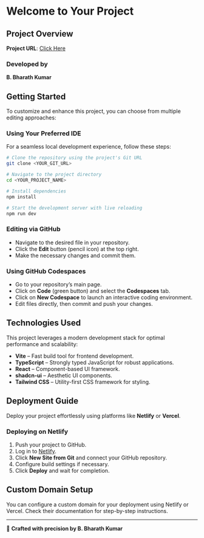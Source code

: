 # Welcome to Your Project

## Project Overview

**Project URL**: [Click Here](https://lovable.dev/projects/6772a25a-0318-4f18-ae5d-28c85895b42d)

### Developed by
**B. Bharath Kumar**

## Getting Started

To customize and enhance this project, you can choose from multiple editing approaches:

### **Using Your Preferred IDE**
For a seamless local development experience, follow these steps:

```sh
# Clone the repository using the project's Git URL
git clone <YOUR_GIT_URL>

# Navigate to the project directory
cd <YOUR_PROJECT_NAME>

# Install dependencies
npm install

# Start the development server with live reloading
npm run dev
```

### **Editing via GitHub**
- Navigate to the desired file in your repository.
- Click the **Edit** button (pencil icon) at the top right.
- Make the necessary changes and commit them.

### **Using GitHub Codespaces**
- Go to your repository’s main page.
- Click on **Code** (green button) and select the **Codespaces** tab.
- Click on **New Codespace** to launch an interactive coding environment.
- Edit files directly, then commit and push your changes.

## Technologies Used
This project leverages a modern development stack for optimal performance and scalability:

- **Vite** – Fast build tool for frontend development.
- **TypeScript** – Strongly typed JavaScript for robust applications.
- **React** – Component-based UI framework.
- **shadcn-ui** – Aesthetic UI components.
- **Tailwind CSS** – Utility-first CSS framework for styling.

## Deployment Guide
Deploy your project effortlessly using platforms like **Netlify** or **Vercel**.

### **Deploying on Netlify**
1. Push your project to GitHub.
2. Log in to [Netlify](https://www.netlify.com/).
3. Click **New Site from Git** and connect your GitHub repository.
4. Configure build settings if necessary.
5. Click **Deploy** and wait for completion.

## Custom Domain Setup
You can configure a custom domain for your deployment using Netlify or Vercel. Check their documentation for step-by-step instructions.

---
🚀 **Crafted with precision by B. Bharath Kumar**

